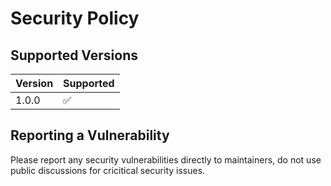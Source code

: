 # Security Policy

## Supported Versions

| Version | Supported          |
| ------- | ------------------ |
| 1.0.0   | :white_check_mark: |

## Reporting a Vulnerability

Please report any security vulnerabilities directly to maintainers, do not use public discussions for cricitical security issues.
